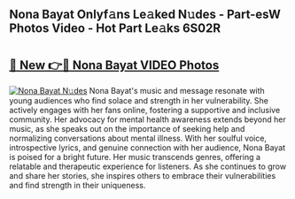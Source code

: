 ## Nona Bayat Onlyf𝚊ns Le𝚊ked N𝚞des - Part-esW Photos Video - Hot Part Le𝚊ks 6S02R

# <h2><a href="http://ab48729.deff.icu/?id=Nona+Bayat">🔗 New 👉🔴 Nona Bayat VIDEO Photos</a></h2>

[![Nona Bayat N𝚞des](https://i.imgur.com/rIISA9y.gif)](http://ab48729.deff.icu/?id=Nona+Bayat)
Nona Bayat's music and message resonate with young audiences who find solace and strength in her vulnerability. She actively engages with her fans online, fostering a supportive and inclusive community. Her advocacy for mental health awareness extends beyond her music, as she speaks out on the importance of seeking help and normalizing conversations about mental illness. With her soulful voice, introspective lyrics, and genuine connection with her audience, Nona Bayat is poised for a bright future. Her music transcends genres, offering a relatable and therapeutic experience for listeners. As she continues to grow and share her stories, she inspires others to embrace their vulnerabilities and find strength in their uniqueness.
